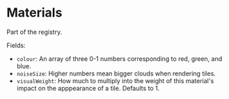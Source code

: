 # Materials

Part of the registry.

Fields:
- `colour`: An array of three 0-1 numbers corresponding to red, green, and blue.
- `noiseSize`: Higher numbers mean bigger clouds when rendering tiles.
- `visualWeight`: How much to multiply into the weight of this material's impact on the apppearance of a tile. Defaults to 1.
